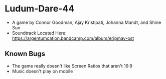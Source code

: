 # Ludum-Dare-44

- A game by Connor Goodman, Ajay Kristipati, Johanna Mandt, and Shine Sun
- Soundtrack Located Here: https://argentumcation.bandcamp.com/album/eripmav-ost
 
 
 ## Known Bugs
 - The game really doesn't like Screen Ratios that aren't 16:9
 - Music doesn't play on mobile
